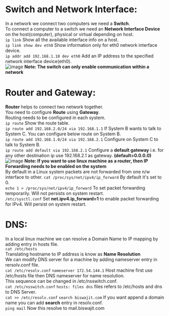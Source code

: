 # Switch and Network Interface:
In a network we connect two computers we need a **Switch**. <br />
To connect a computer to a switch we need an **Network Interface Device** on the host(computer), physical or virtual depending on host. <br />
``` ip link ``` Show all the available interface info on a host. <br />
``` ip link show dev eth0 ```  Show information only for eth0 network interface device. <br />
``` ip addr add 192.168.1.10 dev eth0 ``` Add an IP address to the specified network interface device(eth0). <br />
![image](https://github.com/biswajitsamal59/linux/assets/61880328/25183196-e479-4954-9ed5-d95e15c238f5)
**Note: The switch can only enable communication within a network** <br />

# Router and Gateway:
**Router** helps to connect two network together. <br />
You need to configure **Route** using **Gateway**. <br />
Routing needs to be configured in each system. <br />
``` ip route ``` Show the route table. <br />
``` ip route add 192.168.2.0/24 via 192.168.1.1 ``` If System B wants to talk to System C. You can configure below route on System B. <br />
``` ip route add 192.168.1.0/24 via 192.168.2.1 ``` Configure on System C to talk to System B. <br />
``` ip route add default via 192.168.2.1 ``` Configure a **default gateway** i.e. for any other destination ip use 192.168.2.1 as gateway. **(default=0.0.0.0)** <br />
![image](https://github.com/biswajitsamal59/linux/assets/61880328/ff6b0a65-b582-4cb3-b517-e237fdaccff2)
**Note: If you want to use linux machine as a router, then IP Forwarding needs to be enabled on the system** <br />
By default in a Linux system packets are not forwarded from one n/w interface to other.
``` cat /proc/sys/net/ipv4/ip_forward ``` By default it's set to 0. <br />
``` echo 1 > /proc/sys/net/ipv4/ip_forward ``` To set packet forwarding temporarily. Will not persists on system restart. <br />
``` /etc/sysctl.conf ``` Set **net.ipv4.ip_forward=1** to enable packet forwarding for IPv4. Will persist on system restart. <br />

# DNS:
In a local linux machine we can resolve a Domain Name to IP mapping by adding entry in hosts file. <br />
``` cat /etc/hosts ``` <br />
Translating hostname to IP address is know as **Name Resolution** <br />
We can modify DNS server for a machine by adding nameserver entry in rersolv.conf file. <br />
``` cat /etc/resolv.conf ```
``` nameserver 172.54.144.1 ```
Host machine first use /etc/hosts file then DNS nameserver for name resolution. <br />
This sequence can be changed in /etc/nsswitch.conf. <br />
``` cat /etc/nsswitch.conf ```
``` hosts: files dns ``` files refers to /etc/hosts and dns to DNS Server. <br />
``` cat >> /etc/resolv.conf ```
``` search biswajit.com ``` If you want append a domain name you can add **search** entry in resolv.conf. <br />
``` ping mail ``` Now this resolve to mail.biswajit.com <br />
